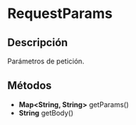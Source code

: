 # RequestParams

## Descripción

Parámetros de petición.

## Métodos

- **Map<String, String>** getParams()
- **String** getBody()
